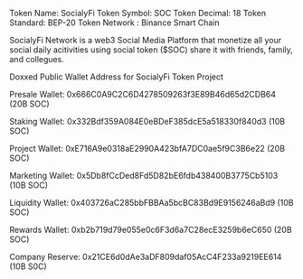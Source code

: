 Token Name: SocialyFi
Token Symbol: SOC
Token Decimal: 18
Token Standard: BEP-20
Token Network : Binance Smart Chain


SocialyFi Network is a web3 Social Media Platform that monetize all your social daily acitivities using social token ($SOC) share it with friends, family, and collegues.


Doxxed Public Wallet Address for SocialyFi Token Project


Presale Wallet: 0x666C0A9C2C6D4278509263f3E89B46d65d2CDB64 (20B SOC)

Staking Wallet: 0x332Bdf359A084E0eBDeF385dcE5a518330f840d3 (10B SOC)

Project Wallet: 0xE716A9e0318aE2990A423bfA7DC0ae5f9C3B6e22 (20B SOC)

Marketing Wallet:  0x5Db8fCcDed8Fd5D82bE6fdb438400B3775Cb5103 (10B SOC)

Liquidity Wallet:  0x403726aC285bbFBBAa5bcBC83Bd9E9156246aBd9 (10B SOC)

Rewards Wallet:    0xb2b719d79e055e0c6F3d6a7C28ecE3259b6eC650 (20B SOC)

Company Reserve:   0x21CE6d0dAe3aDF809daf05AcC4F233a9219EE614 (10B S0C)

